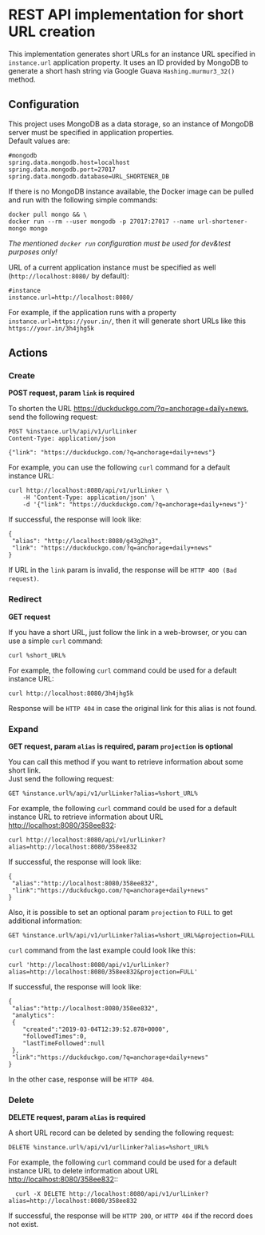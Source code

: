 # REST API implementation for short URL creation

This implementation generates short URLs for an instance URL specified in `instance.url` application property.
It uses an ID provided by MongoDB to generate a short hash string via Google Guava `Hashing.murmur3_32()` method.

## Configuration

This project uses MongoDB as a data storage, so an instance of MongoDB server must be specified in application properties.<br/>
Default values are:
    
    #mongodb
    spring.data.mongodb.host=localhost
    spring.data.mongodb.port=27017
    spring.data.mongodb.database=URL_SHORTENER_DB

If there is no MongoDB instance available, the Docker image can be pulled and run with the following simple commands:
    
    docker pull mongo && \
    docker run --rm --user mongodb -p 27017:27017 --name url-shortener-mongo mongo    

*The mentioned `docker run` configuration must be used for dev&test purposes only!*
    
URL of a current application instance must be specified as well (`http://localhost:8080/` by default):

    #instance
    instance.url=http://localhost:8080/

For example, if the application runs with a property `instance.url=https://your.in/`, then it will generate short URLs like this `https://your.in/3h4jhg5k`

## Actions
### Create
**POST request, param `link` is required**

To shorten the URL <https://duckduckgo.com/?q=anchorage+daily+news>, send the following request:

    POST %instance.url%/api/v1/urlLinker
    Content-Type: application/json
    
    {"link": "https://duckduckgo.com/?q=anchorage+daily+news"}

For example, you can use the following `curl` command for a default instance URL:

    curl http://localhost:8080/api/v1/urlLinker \
        -H 'Content-Type: application/json' \
        -d '{"link": "https://duckduckgo.com/?q=anchorage+daily+news"}'

If successful, the response will look like:

    {
     "alias": "http://localhost:8080/g43g2hg3",
     "link": "https://duckduckgo.com/?q=anchorage+daily+news"
    }

If URL in the `link` param is invalid, the response will be `HTTP 400 (Bad request)`.        
        
### Redirect

**GET request**

If you have a short URL, just follow the link in a web-browser, or you can use a simple `curl` command:

    curl %short_URL%

For example, the following `curl` command could be used for a default instance URL:

    curl http://localhost:8080/3h4jhg5k

Response will be `HTTP 404` in case the original link for this alias is not found.

### Expand

**GET request, param `alias` is required, param `projection` is optional**

You can call this method if you want to retrieve information about some short link.<br>
Just send the following request:

    GET %instance.url%/api/v1/urlLinker?alias=%short_URL%
    
For example, the following `curl` command could be used for a default instance URL to retrieve information about URL <http://localhost:8080/358ee832>:    

    curl http://localhost:8080/api/v1/urlLinker?alias=http://localhost:8080/358ee832

If successful, the response will look like:

    {
     "alias":"http://localhost:8080/358ee832",
     "link":"https://duckduckgo.com/?q=anchorage+daily+news"
    }
    
Also, it is possible to set an optional param `projection` to `FULL` to get additional information:

    GET %instance.url%/api/v1/urlLinker?alias=%short_URL%&projection=FULL

`curl` command from the last example could look like this:

    curl 'http://localhost:8080/api/v1/urlLinker?alias=http://localhost:8080/358ee832&projection=FULL'

If successful, the response will look like:

    {
     "alias":"http://localhost:8080/358ee832",
     "analytics":
     {
        "created":"2019-03-04T12:39:52.878+0000",
        "followedTimes":0,
        "lastTimeFollowed":null
     },
     "link":"https://duckduckgo.com/?q=anchorage+daily+news"
    }
    
In the other case, response will be `HTTP 404`.         

### Delete

**DELETE request, param `alias` is required**

A short URL record can be deleted by sending the following request:

    DELETE %instance.url%/api/v1/urlLinker?alias=%short_URL%
    
For example, the following `curl` command could be used for a default instance URL to delete information about URL <http://localhost:8080/358ee832>::

      curl -X DELETE http://localhost:8080/api/v1/urlLinker?alias=http://localhost:8080/358ee832

If successful, the response will be `HTTP 200`, or `HTTP 404` if the record does not exist.
        

